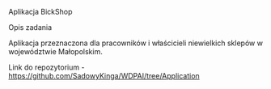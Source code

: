 Aplikacja BickShop

Opis zadania

  Aplikacja przeznaczona dla pracowników i właścicieli niewielkich sklepów w województwie Małopolskim.
  
Link do repozytorium - https://github.com/SadowyKinga/WDPAI/tree/Application
